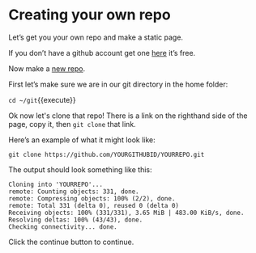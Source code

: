 # Creating your own repo

Let’s get you your own repo and make a static page.

If you don’t have a github account get one
[here](https://github.com/join?source=header-home)
it’s free.

Now make a [new repo](https://github.com/new).

First let’s make sure we are in our git directory in the home folder:

`cd ~/git`{{execute}}

Ok now let's clone that repo!
There is a link on the righthand side of the page, copy it, then `git clone` that link.

Here’s an example of what it might look like:
```
git clone https://github.com/YOURGITHUBID/YOURREPO.git
```
The output should look something like this:
```
Cloning into 'YOURREPO'...
remote: Counting objects: 331, done.
remote: Compressing objects: 100% (2/2), done.
remote: Total 331 (delta 0), reused 0 (delta 0)
Receiving objects: 100% (331/331), 3.65 MiB | 483.00 KiB/s, done.
Resolving deltas: 100% (43/43), done.
Checking connectivity... done.
```

Click the continue button to continue.
